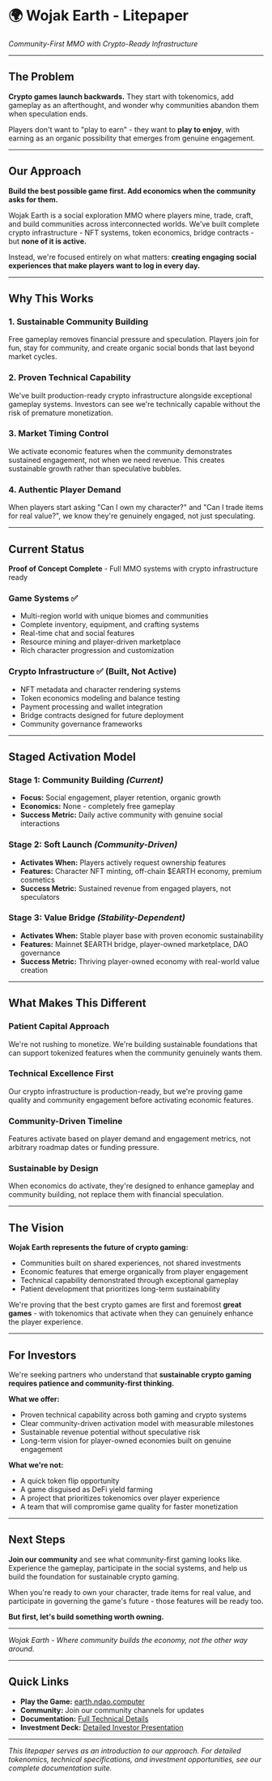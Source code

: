 # 🌍 Wojak Earth - Litepaper

_Community-First MMO with Crypto-Ready Infrastructure_

---

## The Problem

**Crypto games launch backwards.** They start with tokenomics, add gameplay as an afterthought, and wonder why communities abandon them when speculation ends.

Players don't want to "play to earn" - they want to **play to enjoy**, with earning as an organic possibility that emerges from genuine engagement.

---

## Our Approach

**Build the best possible game first. Add economics when the community asks for them.**

Wojak Earth is a social exploration MMO where players mine, trade, craft, and build communities across interconnected worlds. We've built complete crypto infrastructure - NFT systems, token economics, bridge contracts - but **none of it is active.**

Instead, we're focused entirely on what matters: **creating engaging social experiences that make players want to log in every day.**

---

## Why This Works

### 1. **Sustainable Community Building**

Free gameplay removes financial pressure and speculation. Players join for fun, stay for community, and create organic social bonds that last beyond market cycles.

### 2. **Proven Technical Capability**

We've built production-ready crypto infrastructure alongside exceptional gameplay systems. Investors can see we're technically capable without the risk of premature monetization.

### 3. **Market Timing Control**

We activate economic features when the community demonstrates sustained engagement, not when we need revenue. This creates sustainable growth rather than speculative bubbles.

### 4. **Authentic Player Demand**

When players start asking "Can I own my character?" and "Can I trade items for real value?", we know they're genuinely engaged, not just speculating.

---

## Current Status

**Proof of Concept Complete** - Full MMO systems with crypto infrastructure ready

### Game Systems ✅

- Multi-region world with unique biomes and communities
- Complete inventory, equipment, and crafting systems
- Real-time chat and social features
- Resource mining and player-driven marketplace
- Rich character progression and customization

### Crypto Infrastructure ✅ (Built, Not Active)

- NFT metadata and character rendering systems
- Token economics modeling and balance testing
- Payment processing and wallet integration
- Bridge contracts designed for future deployment
- Community governance frameworks

---

## Staged Activation Model

### **Stage 1: Community Building** _(Current)_

- **Focus:** Social engagement, player retention, organic growth
- **Economics:** None - completely free gameplay
- **Success Metric:** Daily active community with genuine social interactions

### **Stage 2: Soft Launch** _(Community-Driven)_

- **Activates When:** Players actively request ownership features
- **Features:** Character NFT minting, off-chain $EARTH economy, premium cosmetics
- **Success Metric:** Sustained revenue from engaged players, not speculators

### **Stage 3: Value Bridge** _(Stability-Dependent)_

- **Activates When:** Stable player base with proven economic sustainability
- **Features:** Mainnet $EARTH bridge, player-owned marketplace, DAO governance
- **Success Metric:** Thriving player-owned economy with real-world value creation

---

## What Makes This Different

### **Patient Capital Approach**

We're not rushing to monetize. We're building sustainable foundations that can support tokenized features when the community genuinely wants them.

### **Technical Excellence First**

Our crypto infrastructure is production-ready, but we're proving game quality and community engagement before activating economic features.

### **Community-Driven Timeline**

Features activate based on player demand and engagement metrics, not arbitrary roadmap dates or funding pressure.

### **Sustainable by Design**

When economics do activate, they're designed to enhance gameplay and community building, not replace them with financial speculation.

---

## The Vision

**Wojak Earth represents the future of crypto gaming:**

- Communities built on shared experiences, not shared investments
- Economic features that emerge organically from player engagement
- Technical capability demonstrated through exceptional gameplay
- Patient development that prioritizes long-term sustainability

We're proving that the best crypto games are first and foremost **great games** - with tokenomics that activate when they can genuinely enhance the player experience.

---

## For Investors

We're seeking partners who understand that **sustainable crypto gaming requires patience and community-first thinking.**

**What we offer:**

- Proven technical capability across both gaming and crypto systems
- Clear community-driven activation model with measurable milestones
- Sustainable revenue potential without speculative risk
- Long-term vision for player-owned economies built on genuine engagement

**What we're not:**

- A quick token flip opportunity
- A game disguised as DeFi yield farming
- A project that prioritizes tokenomics over player experience
- A team that will compromise game quality for faster monetization

---

## Next Steps

**Join our community** and see what community-first gaming looks like. Experience the gameplay, participate in the social systems, and help us build the foundation for sustainable crypto gaming.

When you're ready to own your character, trade items for real value, and participate in governing the game's future - those features will be ready too.

**But first, let's build something worth owning.**

---

_Wojak Earth - Where community builds the economy, not the other way around._

---

## Quick Links

- **Play the Game:** [earth.ndao.computer](https://earth.ndao.computer)
- **Community:** Join our community channels for updates
- **Documentation:** [Full Technical Details](./WHITEPAPER.md)
- **Investment Deck:** [Detailed Investor Presentation](./PITCHDECK.md)

---

_This litepaper serves as an introduction to our approach. For detailed tokenomics, technical specifications, and investment opportunities, see our complete documentation suite._
